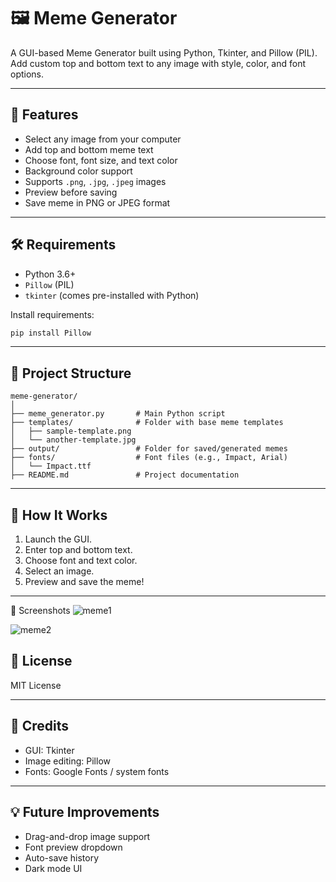 # 🖼️ Meme Generator

A GUI-based Meme Generator built using Python, Tkinter, and Pillow (PIL). Add custom top and bottom text to any image with style, color, and font options.

---

## 🚀 Features

- Select any image from your computer
- Add top and bottom meme text
- Choose font, font size, and text color
- Background color support
- Supports `.png`, `.jpg`, `.jpeg` images
- Preview before saving
- Save meme in PNG or JPEG format

---

## 🛠️ Requirements

- Python 3.6+
- `Pillow` (PIL)
- `tkinter` (comes pre-installed with Python)

Install requirements:

```bash
pip install Pillow
```

---

## 📂 Project Structure

```
meme-generator/
│
├── meme_generator.py       # Main Python script
├── templates/              # Folder with base meme templates
│   ├── sample-template.png
│   └── another-template.jpg
├── output/                 # Folder for saved/generated memes
├── fonts/                  # Font files (e.g., Impact, Arial)
│   └── Impact.ttf
├── README.md               # Project documentation
```

---

## 🎨 How It Works

1. Launch the GUI.
2. Enter top and bottom text.
3. Choose font and text color.
4. Select an image.
5. Preview and save the meme!

---

📸 Screenshots
![meme1](https://github.com/user-attachments/assets/8a14af92-4160-463a-8fed-dd5c4de86e91)


![meme2](https://github.com/user-attachments/assets/52ca2c85-2b94-4e9e-a9b7-9494f531ebbe)


## 📘 License

MIT License

---

## 🙌 Credits

- GUI: Tkinter
- Image editing: Pillow
- Fonts: Google Fonts / system fonts

---

## 💡 Future Improvements

- Drag-and-drop image support
- Font preview dropdown
- Auto-save history
- Dark mode UI
